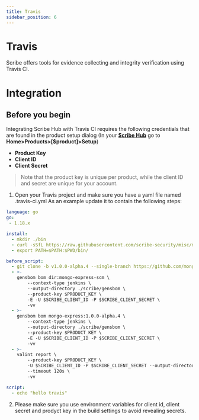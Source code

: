 ```yaml
---
title: Travis
sidebar_position: 6
---
```


# Travis
Scribe offers tools for evidence collecting and integrity verification using Travis CI.

# Integration
## Before you begin
Integrating Scribe Hub with Travis CI requires the following credentials that are found in the product setup dialog (In your **[Scribe Hub](https://prod.hub.scribesecurity.com/ "Scribe Hub Link")** go to **Home>Products>[$product]>Setup**)

* **Product Key**
* **Client ID**
* **Client Secret**

>Note that the product key is unique per product, while the client ID and secret are unique for your account.


1. Open your Travis project and make sure you have a yaml file named .travis-ci.yml
As an example update it to contain the following steps:

```yaml
language: go
go:
 - 1.18.x

install:
  - mkdir ./bin
  - curl -sSfL https://raw.githubusercontent.com/scribe-security/misc/master/install.sh | sh -s -- -b $PWD/bin
  - export PATH=$PATH:$PWD/bin/

before_script:
  - git clone -b v1.0.0-alpha.4 --single-branch https://github.com/mongo-express/mongo-express.git mongo-express-scm
  - >-
    gensbom bom dir:mongo-express-scm \
        --context-type jenkins \
        --output-directory ./scribe/gensbom \
        --product-key $PRODUCT_KEY \
        -E -U $SCRIBE_CLIENT_ID -P $SCRIBE_CLIENT_SECRET \
        -vv
  - >-
    gensbom bom mongo-express:1.0.0-alpha.4 \
        --context-type jenkins \
        --output-directory ./scribe/gensbom \
        --product-key $PRODUCT_KEY \
        -E -U $SCRIBE_CLIENT_ID -P $SCRIBE_CLIENT_SECRET \
        -vv
  - >-
    valint report \
        --product-key $PRODUCT_KEY \
        -U $SCRIBE_CLIENT_ID -P $SCRIBE_CLIENT_SECRET --output-directory scribe/valint \
        --timeout 120s \
        -vv

script:
  - echo "hello travis"
```


2. Please make sure you use environment variables for client id, client secret and prodyct key in the build settings to avoid revealing secrets.
